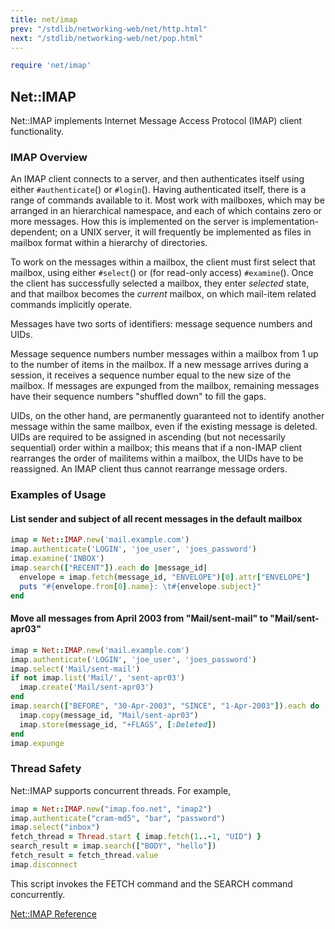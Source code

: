 ```yaml
---
title: net/imap
prev: "/stdlib/networking-web/net/http.html"
next: "/stdlib/networking-web/net/pop.html"
---
```



```ruby
require 'net/imap'
```

## Net::IMAP[](#netimap)

Net::IMAP implements Internet Message Access Protocol (IMAP) client
functionality.

### IMAP Overview[](#imap-overview)

An IMAP client connects to a server, and then authenticates itself using
either `#authenticate`() or `#login`(). Having authenticated itself,
there is a range of commands available to it. Most work with mailboxes,
which may be arranged in an hierarchical namespace, and each of which
contains zero or more messages. How this is implemented on the server is
implementation-dependent; on a UNIX server, it will frequently be
implemented as files in mailbox format within a hierarchy of
directories.

To work on the messages within a mailbox, the client must first select
that mailbox, using either `#select`() or (for read-only access)
`#examine`(). Once the client has successfully selected a mailbox, they
enter *selected* state, and that mailbox becomes the *current* mailbox,
on which mail-item related commands implicitly operate.

Messages have two sorts of identifiers: message sequence numbers and
UIDs.

Message sequence numbers number messages within a mailbox from 1 up to
the number of items in the mailbox. If a new message arrives during a
session, it receives a sequence number equal to the new size of the
mailbox. If messages are expunged from the mailbox, remaining messages
have their sequence numbers "shuffled down" to fill the gaps.

UIDs, on the other hand, are permanently guaranteed not to identify
another message within the same mailbox, even if the existing message is
deleted. UIDs are required to be assigned in ascending (but not
necessarily sequential) order within a mailbox; this means that if a
non-IMAP client rearranges the order of mailitems within a mailbox, the
UIDs have to be reassigned. An IMAP client thus cannot rearrange message
orders.

### Examples of Usage[](#examples-of-usage)

#### List sender and subject of all recent messages in the default mailbox[](#list-sender-and-subject-of-all-recent-messages-in-the-default-mailbox)


```ruby
imap = Net::IMAP.new('mail.example.com')
imap.authenticate('LOGIN', 'joe_user', 'joes_password')
imap.examine('INBOX')
imap.search(["RECENT"]).each do |message_id|
  envelope = imap.fetch(message_id, "ENVELOPE")[0].attr["ENVELOPE"]
  puts "#{envelope.from[0].name}: \t#{envelope.subject}"
end
```

#### Move all messages from April 2003 from "Mail/sent-mail" to "Mail/sent-apr03"[](#move-all-messages-from-april-2003-from-mailsent-mail-to-mailsent-apr03)


```ruby
imap = Net::IMAP.new('mail.example.com')
imap.authenticate('LOGIN', 'joe_user', 'joes_password')
imap.select('Mail/sent-mail')
if not imap.list('Mail/', 'sent-apr03')
  imap.create('Mail/sent-apr03')
end
imap.search(["BEFORE", "30-Apr-2003", "SINCE", "1-Apr-2003"]).each do |message_id|
  imap.copy(message_id, "Mail/sent-apr03")
  imap.store(message_id, "+FLAGS", [:Deleted])
end
imap.expunge
```

### Thread Safety[](#thread-safety)

Net::IMAP supports concurrent threads. For example,


```ruby
imap = Net::IMAP.new("imap.foo.net", "imap2")
imap.authenticate("cram-md5", "bar", "password")
imap.select("inbox")
fetch_thread = Thread.start { imap.fetch(1..-1, "UID") }
search_result = imap.search(["BODY", "hello"])
fetch_result = fetch_thread.value
imap.disconnect
```

This script invokes the FETCH command and the SEARCH command
concurrently.

<a
href='https://ruby-doc.org/stdlib-2.5.0/libdoc/net/imap/rdoc/Net/IMAP.html'
class='ruby-doc remote' target='_blank'>Net::IMAP Reference</a>

